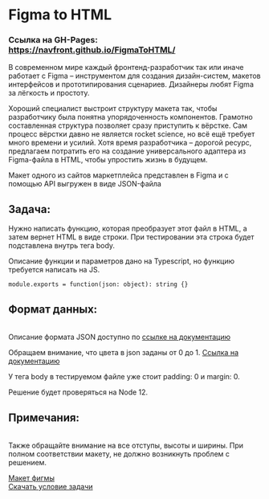 # **Figma to HTML**

### Ссылка на GH-Pages: https://navfront.github.io/FigmaToHTML/

В современном мире каждый фронтенд-разработчик так или иначе работает с Figma – инструментом для создания дизайн-систем, макетов интерфейсов и прототипирования сценариев. Дизайнеры любят Figma за лёгкость и простоту.

Хороший специалист выстроит структуру макета так, чтобы разработчику была понятна упорядоченность компонентов. Грамотно составленная структура позволяет сразу приступить к вёрстке. Сам процесс вёрстки давно не является rocket science, но всё ещё требует много времени и усилий. Хотя время разработчика – дорогой ресурс, предлагаем потратить его на создание универсального адаптера из Figma-файла в HTML, чтобы упростить жизнь в будущем.

Макет одного из сайтов маркетплейса представлен в Figma и с помощью API выгружен в виде JSON-файла 

## Задача:

Нужно написать функцию, которая преобразует этот файл в HTML, а затем вернет HTML в виде строки. При тестировании эта строка будет подставлена внутрь тега body. 

Описание функции и параметров дано на Typescript, но функцию требуется написать на JS.

`module.exports = function(json: object): string {}`

## Формат данных: 
\
Описание формата JSON доступно по <a href="https://www.figma.com/plugin-docs/api/nodes/">ссылке на документацию</a>

Обращаем внимание, что цвета в json заданы от 0 до 1. <a href="https://www.figma.com/plugin-docs/api/RGB/">Ссылка на документацию</a>

У тега body в тестируемом файле уже стоит padding: 0 и margin: 0.

Решение будет проверяться на Node 12.

## Примечания:
\
Также обращайте внимание на все отступы, высоты и ширины. При полном соответствии макету, не должно возникнуть проблем с решением.

<a href="https://www.figma.com/file/qIzPsKOHZCgqwXGFgiNul0/SHRI?node-id=0%3A1">Макет фигмы</a>\
<a class="link link_theme_download inline-block" href="/contest/39362/download/A/" target="_blank">Скачать условие задачи</a>